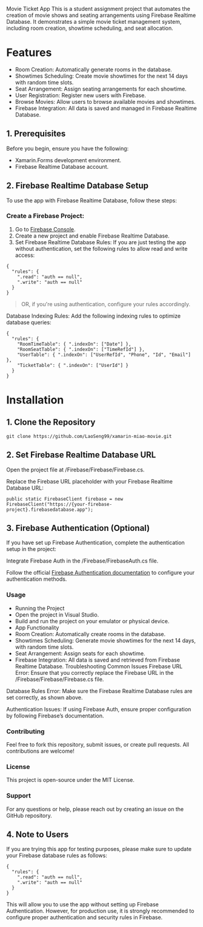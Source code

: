 Movie Ticket App
This is a student assignment project that automates the creation of movie shows and seating arrangements using Firebase Realtime Database. It demonstrates a simple movie ticket management system, including room creation, showtime scheduling, and seat allocation.

# Features
- Room Creation: Automatically generate rooms in the database.
- Showtimes Scheduling: Create movie showtimes for the next 14 days with random time slots.
- Seat Arrangement: Assign seating arrangements for each showtime.
- User Registration: Register new users with Firebase.
- Browse Movies: Allow users to browse available movies and showtimes.
- Firebase Integration: All data is saved and managed in Firebase Realtime Database.

## 1. Prerequisites
Before you begin, ensure you have the following:
- Xamarin.Forms development environment.
- Firebase Realtime Database account.
  
## 2. Firebase Realtime Database Setup
To use the app with Firebase Realtime Database, follow these steps:

### Create a Firebase Project:
1. Go to [Firebase Console](https://console.firebase.google.com/).
2. Create a new project and enable Firebase Realtime Database.
3. Set Firebase Realtime Database Rules: If you are just testing the app without authentication, set the following rules to allow read and write access:

```
{
  "rules": {
    ".read": "auth == null",
    ".write": "auth == null"
  }
}
```
> OR, if you're using authentication, configure your rules accordingly.

Database Indexing Rules: Add the following indexing rules to optimize database queries:
```
{
  "rules": {
    "RoomTimeTable": { ".indexOn": ["Date"] },
    "RoomSeatTable": { ".indexOn": ["TimeRefId"] },
    "UserTable": { ".indexOn": ["UserRefId", "Phone", "Id", "Email"] },
    "TicketTable": { ".indexOn": ["UserId"] }
  }
}
```

# Installation
## 1. Clone the Repository
```
git clone https://github.com/LaoSeng99/xamarin-miao-movie.git
```
## 2. Set Firebase Realtime Database URL
Open the project file at /Firebase/Firebase/Firebase.cs.

Replace the Firebase URL placeholder with your Firebase Realtime Database URL:
```
public static FirebaseClient firebase = new FirebaseClient("https://{your-firebase-project}.firebasedatabase.app");
```

## 3. Firebase Authentication (Optional)
If you have set up Firebase Authentication, complete the authentication setup in the project:

Integrate Firebase Auth in the /Firebase/FirebaseAuth.cs file.

Follow the official [Firebase Authentication documentation](https://firebase.google.com/docs/auth) to configure your authentication methods.

### Usage
- Running the Project
- Open the project in Visual Studio.
- Build and run the project on your emulator or physical device.
- App Functionality
- Room Creation: Automatically create rooms in the database.
- Showtimes Scheduling: Generate movie showtimes for the next 14 days, with random time slots.
- Seat Arrangement: Assign seats for each showtime.
- Firebase Integration: All data is saved and retrieved from Firebase Realtime Database.
Troubleshooting
Common Issues
Firebase URL Error: Ensure that you correctly replace the Firebase URL in the /Firebase/Firebase/Firebase.cs file.

Database Rules Error: Make sure the Firebase Realtime Database rules are set correctly, as shown above.

Authentication Issues: If using Firebase Auth, ensure proper configuration by following Firebase’s documentation.

### Contributing

Feel free to fork this repository, submit issues, or create pull requests. All contributions are welcome!

### License
This project is open-source under the MIT License.

### Support
For any questions or help, please reach out by creating an issue on the GitHub repository.

## 4. Note to Users
If you are trying this app for testing purposes, please make sure to update your Firebase database rules as follows:

```
{
  "rules": {
    ".read": "auth == null",
    ".write": "auth == null"
  }
}
```

This will allow you to use the app without setting up Firebase Authentication. However, for production use, it is strongly recommended to configure proper authentication and security rules in Firebase.
